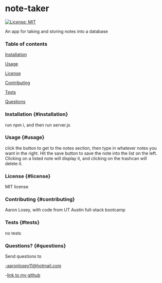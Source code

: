 # note-taker

[![License: MIT][license-image]][license-url]
        
An app for taking and storing notes into a database
        
### Table of contents
        
[Installation](#installation)
        
[Usage](#usage)
        
[License](#license)
        
[Contributing](#contributing)
        
[Tests](#tests)
        
[Questions](#questions)
        
### Installation {#installation}
        
run npm i, and then run server.js
        
### Usage {#usage}
        
click the button to get to the notes section, then type in whatever notes you want in the right. Hit the save button to save the note into the list on the left. Clicking on a listed note will display it, and clicking on the trashcan will delete it.
        
### License {#license}
        
MIT license
        
### Contributing {#contributing}
        
Aaron Losey, with code from UT Austin full-stack bootcamp
        
### Tests {#tests}
        
no tests
        
### Questions? {#questions}
        
Send questions to
        
-aaronlosey11@hotmail.com
        
-[link to my github](https://github.com/AJLosey)

[license-image]: https://img.shields.io/badge/License-MIT-yellow.svg

[license-url]: https://opensource.org/licenses/MIT